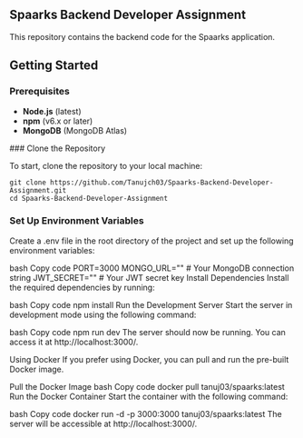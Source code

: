 ## Spaarks Backend Developer Assignment
<p>This repository contains the backend code for the Spaarks application.</p>


## Getting Started
### Prerequisites
<ul>
        <li><strong>Node.js</strong> (latest)</li>
        <li><strong>npm</strong> (v6.x or later)</li>
        <li><strong>MongoDB</strong> (MongoDB Atlas)</li>
</ul>
### Clone the Repository
<p>To start, clone the repository to your local machine:</p>

```
git clone https://github.com/Tanujch03/Spaarks-Backend-Developer-Assignment.git
cd Spaarks-Backend-Developer-Assignment
```


### Set Up Environment Variables
Create a .env file in the root directory of the project and set up the following environment variables:

bash
Copy code
PORT=3000
MONGO_URL=""  # Your MongoDB connection string
JWT_SECRET="" # Your JWT secret key
Install Dependencies
Install the required dependencies by running:

bash
Copy code
npm install
Run the Development Server
Start the server in development mode using the following command:

bash
Copy code
npm run dev
The server should now be running. You can access it at http://localhost:3000/.

Using Docker
If you prefer using Docker, you can pull and run the pre-built Docker image.

Pull the Docker Image
bash
Copy code
docker pull tanuj03/spaarks:latest
Run the Docker Container
Start the container with the following command:

bash
Copy code
docker run -d -p 3000:3000 tanuj03/spaarks:latest
The server will be accessible at http://localhost:3000/.
